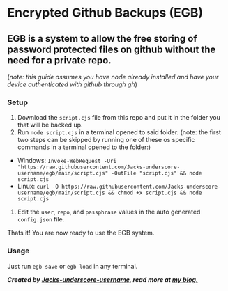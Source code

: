 # Encrypted Github Backups (EGB)

## EGB is a system to allow the free storing of password protected files on github without the need for a private repo.

(*note: this guide assumes you have node already installed and have your device authenticated with github through gh*)

### Setup
 1. Download the ```script.cjs``` file from this repo and put it in the folder you that will be backed up.
 1. Run ```node script.cjs``` in a terminal opened to said folder. (note: the first two steps can be skipped by running one of these os specific commands in a terminal opened to the folder:)
 * Windows: ```Invoke-WebRequest -Uri "https://raw.githubusercontent.com/Jacks-underscore-username/egb/main/script.cjs" -OutFile "script.cjs" && node script.cjs```
 * Linux: ```curl -O https://raw.githubusercontent.com/Jacks-underscore-username/egb/main/script.cjs && chmod +x script.cjs && node script.cjs```
 1. Edit the ```user```, ```repo```, and ```passphrase``` values in the auto generated ```config.json``` file.

Thats it! You are now ready to use the EGB system. 

### Usage
Just run ```egb save``` or ```egb load``` in any terminal.

***Created by [Jacks-underscore-username](https://github.com/Jacks-underscore-username), read more at [my blog.](https://jacks-project-hub.vercel.app/posts/Github%20backup/)***
